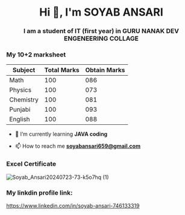 <h1 align="center">Hi 👋, I'm SOYAB ANSARI</h1>
<h3 align="center">I am a student of IT (first year) in GURU NANAK DEV ENGENEERING COLLAGE</h3>
<h3 align="left">My 10+2 marksheet</h3>

| Subject     | Total  Marks | Obtain Marks |
|-------------|--------------|----------------|
| Math        |      100     |      086       |
| Physics     |      100     |      073       |
| Chemistry   |      100     |      081       |
| Punjabi     |      100     |      093       |
| English     |      100     |      088       |

- 🌱 I’m currently learning **JAVA coding**

- 📫 How to reach me **soyabansari659@gmail.com**

<h3 align="left">Excel Certificate</h3>

![Soyab_Ansari20240723-73-k5o7hq (1)](https://github.com/user-attachments/assets/1c357a93-2210-41a4-ae1c-0a315e583221)


<h3 align="left">My linkdin profile link:</h3>

https://www.linkedin.com/in/soyab-ansari-746133319
  
